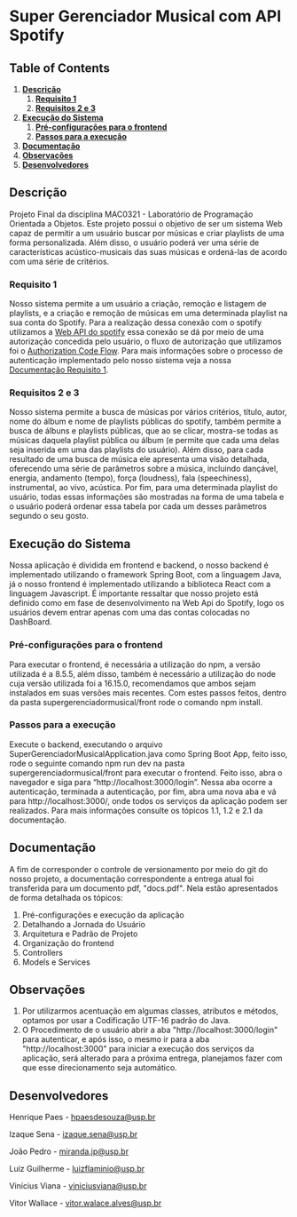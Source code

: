 # Super Gerenciador Musical com API Spotify

## Table of Contents
1. **[Descrição](#Descrção)**
    1. **[Requisito 1](#Requisito-1)**
    2. **[Requisitos 2 e 3](#Requisitos-2-e-3)**
2. **[Execução do Sistema](#Execução-do-Sistema)**
    1. **[Pré-configurações para o frontend](#Pré-configurações-para-o-frontend)**
    2. **[Passos para a execução](#Passos-para-a-execução)**
3. **[Documentação](#Documentation)**
4. **[Observações](#Observações)**
5. **[Desenvolvedores](#Desenvolvedores)**

## Descrição

Projeto Final da disciplina MAC0321 - Laboratório de Programação Orientada a Objetos.
Este projeto possui o objetivo de ser um sistema Web capaz de permitir a um usuário buscar por músicas e criar playlists de uma forma personalizada.
Além disso, o usuário poderá ver uma série de características acústico-musicais das suas músicas e ordená-las de acordo com uma série de critérios.

### Requisito 1

Nosso sistema permite a um usuário a criação, remoção e listagem de playlists, e a criação e remoção de músicas em uma determinada playlist na sua conta do Spotify.
Para a realização dessa conexão com o spotify utilizamos a [Web API do spotify](https://developer.spotify.com/documentation/web-api/) essa conexão se dá por meio de uma autorização concedida pelo usuário, 
o fluxo de autorização que utilizamos foi o [Authorization Code Flow](https://developer.spotify.com/documentation/general/guides/authorization/code-flow/).
Para mais informações sobre o processo de autenticação implementado pelo nosso sistema veja a nossa [Documentação Requisito 1](https://docs.google.com/document/d/1cjTkzrrpy6fLiE7F1ueLTiix-Zb1A35GtyUuEEYnOEE/edit#heading=h.4i59c2ceu1x).

### Requisitos 2 e 3

Nosso sistema permite a busca de músicas por vários critérios, título, autor, nome do álbum e nome de playlists públicas do spotify, também permite a busca de álbuns e playlists públicas, que ao se clicar, mostra-se todas as músicas daquela playlist pública ou álbum (e permite que cada uma delas seja inserida em uma das playlists do usuário). Além disso, para cada resultado de uma busca de música ele apresenta uma visão detalhada, oferecendo uma série de parâmetros sobre a música, incluindo dançável, energia, andamento (tempo), força (loudness), fala (speechiness), instrumental, ao vivo, acústica. Por fim, para uma determinada playlist do usuário, todas essas informações são mostradas na forma de uma tabela e o usuário poderá ordenar essa tabela por cada um desses parâmetros segundo o seu gosto.

## Execução do Sistema

Nossa aplicação é dividida em frontend e backend, o nosso backend é implementado utilizando o framework Spring Boot, com a linguagem Java, já o nosso frontend é implementado utilizando a biblioteca React com a linguagem Javascript. 
É importante ressaltar que nosso projeto está definido como em fase de desenvolvimento na Web Api do Spotify, logo os usuários devem entrar apenas com uma das contas colocadas no DashBoard.

### Pré-configurações para o frontend
Para executar o frontend, é necessária a utilização do npm, a versão utilizada é a 8.5.5, além disso, também é necessário a utilização do node cuja versão utilizada foi a 16.15.0, recomendamos que ambos sejam instalados em suas versões mais recentes. Com estes passos feitos, dentro da pasta supergerenciadormusical/front rode o comando npm install.

### Passos para a execução
Execute o backend, executando o arquivo SuperGerenciadorMusicalApplication.java como Spring Boot App, feito isso, rode o seguinte comando npm run dev na pasta supergerenciadormusical/front para executar o frontend. 
Feito isso, abra o navegador e siga para “http://localhost:3000/login”. Nessa aba ocorre a autenticação, terminada a autenticação, por fim, abra uma nova aba e vá para  http://localhost:3000/, onde todos os serviços da aplicação podem ser realizados.
Para mais informações consulte os tópicos 1.1, 1.2 e 2.1 da documentação.

## Documentação

A fim de corresponder o controle de versionamento por meio do git do nosso projeto, a documentação correspondente a entrega atual foi transferida para um documento pdf, "docs.pdf". Nela estão apresentados de forma detalhada os tópicos: 

1. Pré-configurações e execução da aplicação
2. Detalhando a Jornada do Usuário
3. Arquitetura e Padrão de Projeto
4. Organização do frontend
5. Controllers
6. Models e Services

## Observações

1. Por utilizarmos acentuação em algumas classes, atributos e métodos, optamos por usar a Codificação UTF-16 padrão do Java.
2. O Procedimento de o usuário abrir a aba "http://localhost:3000/login" para autenticar, e após isso, o mesmo ir para a aba "http://localhost:3000" para iniciar a execução dos serviços da aplicação, será alterado para a próxima entrega, planejamos fazer com que esse direcionamento seja automático.

## Desenvolvedores

Henrique Paes - hpaesdesouza@usp.br

Izaque Sena - izaque.sena@usp.br

João Pedro - miranda.jp@usp.br

Luiz Guilherme - luizflaminio@usp.br

Vinícius Viana - viniciusviana@usp.br

Vitor Wallace - vitor.walace.alves@usp.br
